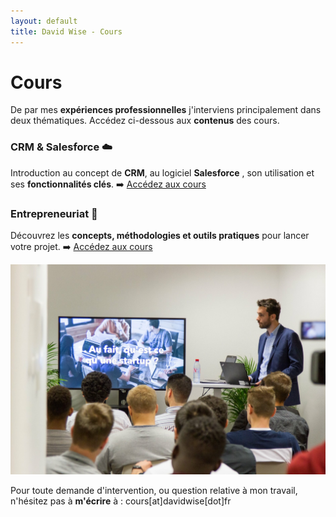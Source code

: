 ```yaml
---
layout: default
title: David Wise - Cours
---
```


<div class="post">
	<h1 class="pageTitle">Cours</h1>

<p>De par mes <b>expériences professionnelles</b> j'interviens principalement dans deux thématiques. Accédez ci-dessous aux <b>contenus</b> des cours.<p>

<h3> CRM & Salesforce ☁️ </h3>
  <p> Introduction au concept de <b>CRM</b>, au logiciel <b>Salesforce</b> , son utilisation et ses <b>fonctionnalités clés</b>. ➡️ <a href="/salesforce">Accédez aux cours</a></p> 

 <h3> Entrepreneuriat️ 🚀</h3>

 <p>Découvrez les <b>concepts, méthodologies et outils pratiques</b> pour lancer votre projet. ➡️ <a href="/startup">Accédez aux cours</a></p>

 <p> <img src="/assets/pages_images/DavidWiseStartupEMLV.JPG" alt="Crédits Devinci Startup"></p>

 <p>Pour toute demande d'intervention, ou question relative à mon travail, n'hésitez pas à <b>m'écrire</b> à : cours[at]davidwise[dot]fr </p>